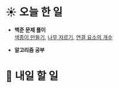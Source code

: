 # ☀️ 오늘 한 일

- **백준 문제 풀이**<br>
  [색종이 만들기](https://www.acmicpc.net/problem/2630),
  [나무 자르기](https://www.acmicpc.net/problem/2805),
  [연결 요소의 개수](https://www.acmicpc.net/problem/11724)

- **알고리즘 공부**

# 🚩 내일 할 일
